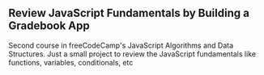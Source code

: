 ## Review JavaScript Fundamentals by Building a Gradebook App

Second course in freeCodeCamp's JavaScript Algorithms and Data Structures.
Just a small project to review the JavaScript fundamentals like functions, variables, conditionals, etc